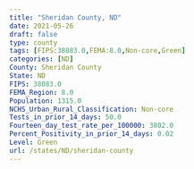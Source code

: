 ```yaml
---
title: "Sheridan County, ND"
date: 2021-05-26
draft: false
type: county
tags: [FIPS:38083.0,FEMA:8.0,Non-core,Green]
categories: [ND]
County: Sheridan County
State: ND
FIPS: 38083.0
FEMA_Region: 8.0
Population: 1315.0
NCHS_Urban_Rural_Classification: Non-core
Tests_in_prior_14_days: 50.0
Fourteen_day_test_rate_per_100000: 3802.0
Percent_Positivity_in_prior_14_days: 0.02
Level: Green
url: /states/ND/sheridan-county
---
```



